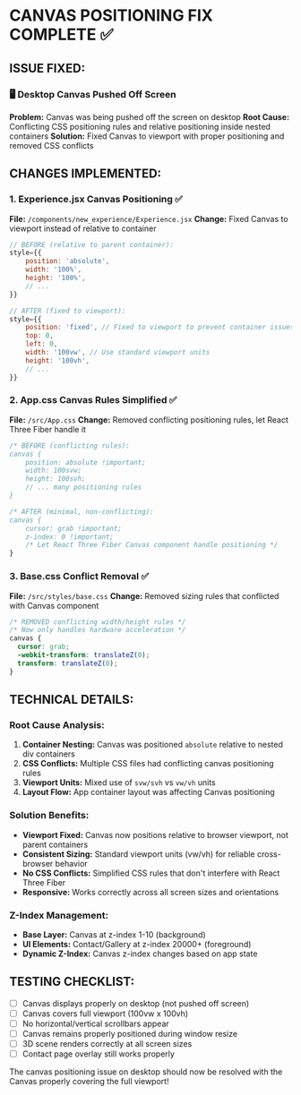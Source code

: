 # CANVAS POSITIONING FIX COMPLETE ✅

## ISSUE FIXED:

### 🖥️ **Desktop Canvas Pushed Off Screen**

**Problem:** Canvas was being pushed off the screen on desktop
**Root Cause:** Conflicting CSS positioning rules and relative positioning inside nested containers
**Solution:** Fixed Canvas to viewport with proper positioning and removed CSS conflicts

## CHANGES IMPLEMENTED:

### 1. Experience.jsx Canvas Positioning ✅

**File:** `/components/new_experience/Experience.jsx`
**Change:** Fixed Canvas to viewport instead of relative to container

```javascript
// BEFORE (relative to parent container):
style={{
    position: 'absolute',
    width: '100%',
    height: '100%',
    // ...
}}

// AFTER (fixed to viewport):
style={{
    position: 'fixed', // Fixed to viewport to prevent container issues
    top: 0,
    left: 0,
    width: '100vw', // Use standard viewport units
    height: '100vh',
    // ...
}}
```

### 2. App.css Canvas Rules Simplified ✅

**File:** `/src/App.css`
**Change:** Removed conflicting positioning rules, let React Three Fiber handle it

```css
/* BEFORE (conflicting rules):
canvas {
    position: absolute !important;
    width: 100svw;
    height: 100svh;
    // ... many positioning rules
}

/* AFTER (minimal, non-conflicting):
canvas {
    cursor: grab !important;
    z-index: 0 !important;
    /* Let React Three Fiber Canvas component handle positioning */
}
```

### 3. Base.css Conflict Removal ✅

**File:** `/src/styles/base.css`
**Change:** Removed sizing rules that conflicted with Canvas component

```css
/* REMOVED conflicting width/height rules */
/* Now only handles hardware acceleration */
canvas {
  cursor: grab;
  -webkit-transform: translateZ(0);
  transform: translateZ(0);
}
```

## TECHNICAL DETAILS:

### **Root Cause Analysis:**

1. **Container Nesting:** Canvas was positioned `absolute` relative to nested div containers
2. **CSS Conflicts:** Multiple CSS files had conflicting canvas positioning rules
3. **Viewport Units:** Mixed use of `svw/svh` vs `vw/vh` units
4. **Layout Flow:** App container layout was affecting Canvas positioning

### **Solution Benefits:**

- **Viewport Fixed:** Canvas now positions relative to browser viewport, not parent containers
- **Consistent Sizing:** Standard viewport units (vw/vh) for reliable cross-browser behavior
- **No CSS Conflicts:** Simplified CSS rules that don't interfere with React Three Fiber
- **Responsive:** Works correctly across all screen sizes and orientations

### **Z-Index Management:**

- **Base Layer:** Canvas at z-index 1-10 (background)
- **UI Elements:** Contact/Gallery at z-index 20000+ (foreground)
- **Dynamic Z-Index:** Canvas z-index changes based on app state

## TESTING CHECKLIST:

- [ ] Canvas displays properly on desktop (not pushed off screen)
- [ ] Canvas covers full viewport (100vw x 100vh)
- [ ] No horizontal/vertical scrollbars appear
- [ ] Canvas remains properly positioned during window resize
- [ ] 3D scene renders correctly at all screen sizes
- [ ] Contact page overlay still works properly

The canvas positioning issue on desktop should now be resolved with the Canvas properly covering the full viewport!
